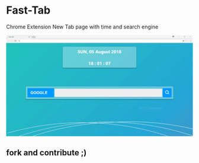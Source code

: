 # Fast-Tab
Chrome Extension New Tab page with time and search engine

 ![Alt text](https://raw.githubusercontent.com/aymen94/Fast-Tab/master/screen.png?raw=true "fasttab")



## fork and contribute ;)
